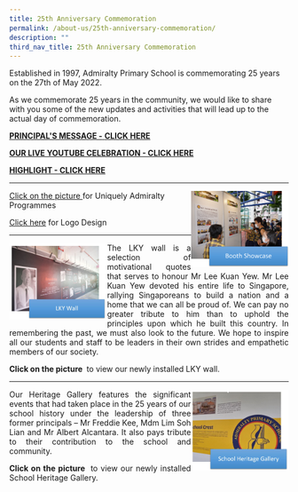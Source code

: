 ```yaml
---
title: 25th Anniversary Commemoration
permalink: /about-us/25th-anniversary-commemoration/
description: ""
third_nav_title: 25th Anniversary Commemoration
---
```

Established in 1997, Admiralty Primary School is commemorating 25 years on the 27th of May 2022.

As we commemorate 25 years in the community, we would like to share with you some of the new updates and activities that will lead up to the actual day of commemoration. 


[**PRINCIPAL'S MESSAGE -** **CLICK HERE**](https://admiraltypri-moe-edu-sg-admin.cwp.sg/qql/slot/u234/2022/PDF/P%20-%2025th%20anniversary%20speech.pdf)

[**OUR LIVE YOUTUBE CELEBRATION - CLICK HERE**](https://youtu.be/_WxshQWsqlQ)

[**HIGHLIGHT - CLICK HERE**](https://drive.google.com/file/d/1NCwbRpthqA_qpyMT5ojxgBmgVLj40vLK/view?usp=sharing)

<hr></hr>

<a href="https://ogp-admiraltypri-staging.netlify.app/about-us/25th-anniversary-commemoration/booth-showcase/">
<img src="/images/booth%20showcase.png" style="width:35%" align="right"></a>
	
	
[Click on the picture ](https://ogp-admiraltypri-staging.netlify.app/about-us/25th-anniversary-commemoration/booth-showcase/)for Uniquely Admiralty Programmes
	
[Click here](https://drive.google.com/file/d/1vdygqwFRX-i99LJGhRtfDyVmUGoIhd1E/view?usp=sharing) for Logo Design
	
<hr></hr>
	
<a href="https://drive.google.com/file/d/11MXvKUqZLasxRyyK26zXnQ-ea5D7aDjN/view">
	<img src="/images/LKY.jpg" style="width:35%" align="left"></a>
	
<div style="text-align: justify;"><p>The LKY wall is a selection of motivational quotes that serves to honour Mr Lee Kuan Yew. Mr Lee Kuan Yew devoted his entire life to Singapore, rallying Singaporeans to build a nation and a home that we can all be proud of. We can pay no greater tribute to him than to uphold the principles upon which he built this country. In remembering the past, we must also look to the future. We hope to inspire all our students and staff to be leaders in their own strides and empathetic members of our society.</p>
	
<p><b>Click on the picture </b> to view our newly installed LKY wall.</p>
</div>

<hr></hr>

<a href="https://drive.google.com/file/d/1ZhC-gBGOpQg829Vv_5XYNDr_q5einhXl/view">
	<img src="/images/SHG.jpg" style="width:35%" align="right"></a>


<div style="text-align: justify;"><p>Our Heritage Gallery features the significant events that had taken place in the 25 years of our school history under the leadership of three former principals – Mr Freddie Kee, Mdm Lim Soh Lian and Mr Albert Alcantara. It also pays tribute to their contribution to the school and community.</p>
	
<p><b>Click on the picture </b> to view our newly installed School Heritage Gallery.</p>
</div>